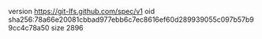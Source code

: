 version https://git-lfs.github.com/spec/v1
oid sha256:78a66e20081cbbad977ebb6c7ec8616ef60d289939055c097b57b99cc4c78a50
size 2896
